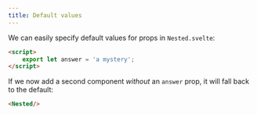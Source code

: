 ```yaml
---
title: Default values
---
```


We can easily specify default values for props in `Nested.svelte`:

```html
<script>
	export let answer = 'a mystery';
</script>
```

If we now add a second component *without* an `answer` prop, it will fall back to the default:

```html
<Nested/>
```
